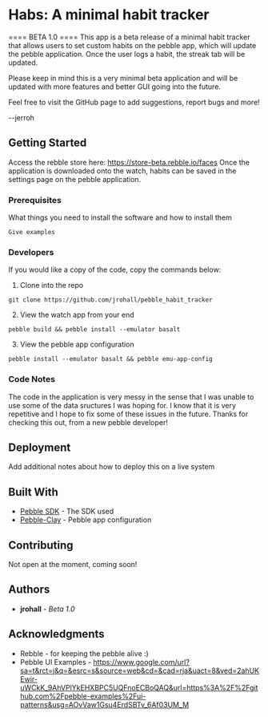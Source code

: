 # Habs: A minimal habit tracker

==== BETA 1.0 ====
This app is a beta release of a minimal habit tracker that allows users to set custom habits on the pebble app, which will update the pebble application. Once the user logs a habit, the streak tab will be updated.

Please keep in mind this is a very minimal beta application and will be updated with more features and better GUI going into the future.

Feel free to visit the GitHub page to add suggestions, report bugs and more!

--jerroh

## Getting Started

Access the rebble store here: https://store-beta.rebble.io/faces
Once the application is downloaded onto the watch, habits can be saved in the settings page on the pebble application.

### Prerequisites

What things you need to install the software and how to install them

```
Give examples
```

### Developers

If you would like a copy of the code, copy the commands below:

1. Clone into the repo

```
git clone https://github.com/jrohall/pebble_habit_tracker
```

2. View the watch app from your end

```
pebble build && pebble install --emulator basalt
```

3. View the pebble app configuration

```
pebble install --emulator basalt && pebble emu-app-config
```

### Code Notes

The code in the application is very messy in the sense that I was unable to use some of the data sructures I was hoping for. I know that it is very repetitive and I hope to fix some of these issues in the future. Thanks for checking this out, from a new pebble developer!

## Deployment

Add additional notes about how to deploy this on a live system

## Built With

* [Pebble SDK](https://developer.rebble.io/developer.pebble.com/sdk/index.html) - The SDK used
* [Pebble-Clay](https://maven.apache.org/) - Pebble app configuration

## Contributing

Not open at the moment, coming soon!

## Authors

* **jrohall** - *Beta 1.0* 

## Acknowledgments

* Rebble - for keeping the pebble alive :)
* Pebble UI Examples - https://www.google.com/url?sa=t&rct=j&q=&esrc=s&source=web&cd=&cad=rja&uact=8&ved=2ahUKEwir-uWCkK_9AhVPlYkEHXBPC5UQFnoECBoQAQ&url=https%3A%2F%2Fgithub.com%2Fpebble-examples%2Fui-patterns&usg=AOvVaw1Gsu4ErdSBTv_6Af03UM_M
